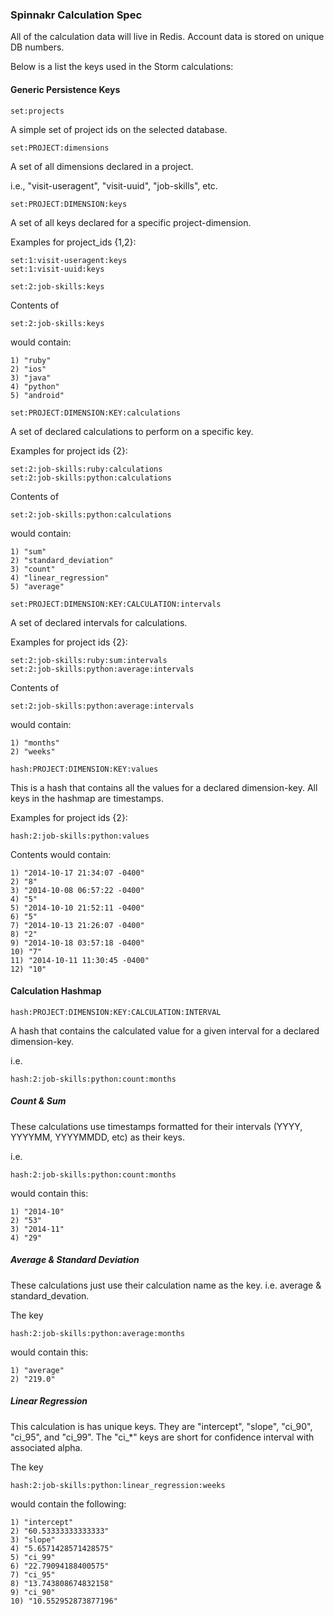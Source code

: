 ### Spinnakr Calculation Spec

All of the calculation data will live in Redis. Account data is stored on unique DB numbers.

Below is a list the keys used in the Storm calculations:

#### Generic Persistence Keys

```
set:projects
```

A simple set of project ids on the selected database.

```
set:PROJECT:dimensions
```

A set of all dimensions declared in a project.

i.e., "visit-useragent", "visit-uuid", "job-skills", etc.

```
set:PROJECT:DIMENSION:keys
```

A set of all keys declared for a specific project-dimension.

Examples for project_ids {1,2}:

```
set:1:visit-useragent:keys
set:1:visit-uuid:keys

set:2:job-skills:keys
```

Contents of 
```
set:2:job-skills:keys
``` 
would contain:

```
1) "ruby"
2) "ios"
3) "java"
4) "python"
5) "android"
```

```
set:PROJECT:DIMENSION:KEY:calculations
```

A set of declared calculations to perform on a specific key.

Examples for project ids {2}:
```
set:2:job-skills:ruby:calculations
set:2:job-skills:python:calculations

```

Contents of 
```
set:2:job-skills:python:calculations
``` 
would contain:

```
1) "sum"
2) "standard_deviation"
3) "count"
4) "linear_regression"
5) "average"

```

```
set:PROJECT:DIMENSION:KEY:CALCULATION:intervals
```

A set of declared intervals for calculations.

Examples for project ids {2}:
```
set:2:job-skills:ruby:sum:intervals
set:2:job-skills:python:average:intervals

```
Contents of 
```
set:2:job-skills:python:average:intervals
``` 
would contain:

```
1) "months"
2) "weeks"
```

```
hash:PROJECT:DIMENSION:KEY:values
```

This is a hash that contains all the values for a declared dimension-key. All keys in the hashmap are timestamps. 

Examples for project ids {2}:

```
hash:2:job-skills:python:values
```

Contents would contain:

```
1) "2014-10-17 21:34:07 -0400"
2) "8"
3) "2014-10-08 06:57:22 -0400"
4) "5"
5) "2014-10-10 21:52:11 -0400"
6) "5"
7) "2014-10-13 21:26:07 -0400"
8) "2"
9) "2014-10-18 03:57:18 -0400"
10) "7"
11) "2014-10-11 11:30:45 -0400"
12) "10"
```

#### Calculation Hashmap

```
hash:PROJECT:DIMENSION:KEY:CALCULATION:INTERVAL
```

A hash that contains the calculated value for a given interval for a declared dimension-key.

i.e. 
```
hash:2:job-skills:python:count:months
```

##### Count & Sum

These calculations use timestamps formatted for their intervals (YYYY, YYYYMM, YYYYMMDD, etc) as their keys.

i.e. 
```
hash:2:job-skills:python:count:months
``` 
would contain this:

```
1) "2014-10"
2) "53"
3) "2014-11"
4) "29"
```
##### Average & Standard Deviation

These calculations just use their calculation name as the key. i.e. average & standard_devation.

The key 
```
hash:2:job-skills:python:average:months
``` 
would contain this:

```
1) "average"
2) "219.0"
```

##### Linear Regression

This calculation is has unique keys. They are "intercept", "slope", "ci_90", "ci_95", and "ci_99". The "ci_*" keys are short for confidence interval with associated alpha.

The key 
```
hash:2:job-skills:python:linear_regression:weeks
``` 
would contain the following:

```
1) "intercept"
2) "60.53333333333333"
3) "slope"
4) "5.6571428571428575"
5) "ci_99"
6) "22.79094188400575"
7) "ci_95"
8) "13.743808674832158"
9) "ci_90"
10) "10.552952873877196"
```

